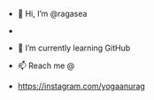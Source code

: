 - 👋 Hi, I’m @ragasea
- 
- 🌱 I’m currently learning GitHub 
  
- 📫 Reach me @
- https://instagram.com/yogaanurag 

<!---
ragasea/ragasea is a ✨ special ✨ repository because its `README.md` (this file) appears on your GitHub profile.
You can click the Preview link to take a look at your changes.
--->
